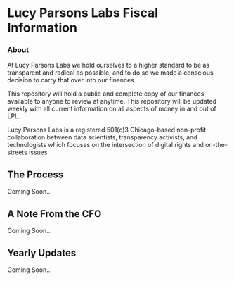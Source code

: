 # Lucy Parsons Labs Fiscal Information

### About

At Lucy Parsons Labs we hold ourselves to a higher standard to be as transparent and radical as possible, and to do so we made a conscious decision to carry that over into our finances. 

This repository will hold a public and complete copy of our finances available to anyone to review at anytime. This repository will be updated weekly with all current information on all aspects of money in and out of LPL.

Lucy Parsons Labs is a registered 501(c)3 Chicago-based non-profit collaboration between data scientists, transparency activists, and technologists which focuses on the intersection of digital rights and on-the-streets issues.

## The Process

Coming Soon...

## A Note From the CFO

Coming Soon...

## Yearly Updates

Coming Soon...
